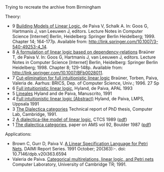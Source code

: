 Trying to recreate the archive from Birmingham

Theory:
   * 9 [Building Models of Linear Logic.]() de Paiva V, Schalk A. In: Goos G, Hartmanis J, van Leeuwen J, editors. Lecture Notes in Computer Science [Internet] Berlin, Heidelberg: Springer Berlin Heidelberg; 1999. Chapter 14; 164-177p. Available from: http://link.springer.com/10.1007/3-540-49253-4_14. 
   * 8 [A formulation of linear logic based on dependency-relations]() Braüner T, de Paiva V. In: Goos G, Hartmanis J, van Leeuwen J, editors. Lecture Notes in Computer Science [Internet] Berlin, Heidelberg: Springer Berlin Heidelberg; 1998.  Chapter 8; 129-148p. Available from: http://link.springer.com/10.1007/BFb0028011.
   * 7 [Cut-elimination for full intuitionistic linear logic](https://www.brics.dk/RS/96/10/BRICS-RS-96-10.pdf) Braüner, Torben, Paiva, Valeria de.  Aarhus: BRICS, Dep. of Computer Science, Univ.; 1996. 27 Sp
   * 6 [Full intuitionistic linear logic](https://github.com/vcvpaiva/DialecticaCategories/blob/master/OPLSS2025/FILLofficial.pdf), Hyland, de Paiva, APAL 1993
   * 5 [Lineales](https://philpapers.org/archive/HYLL.pdf) Hyland and de Paiva, Manuscrito, 1991
   * 4 [Full intuitionistic linear logic (Abstract)](https://github.com/vcvpaiva/DialecticaCategories/blob/master/MRC/dePaivaLMPS1991.pdf) Hyland, de Paiva, LMPS, Uppsala 1991
   * 3 [The Dialectica categories](https://www.cl.cam.ac.uk/techreports/UCAM-CL-TR-213.pdf) Technical report of PhD thesis, Computer Lab, Cambridge, 1991.
   * 2  [A dialectica-like model of linear logic](https://www.researchgate.net/publication/221233587_A_Dialectica-like_Model_of_Linear_Logic), CTCS 1989 ([pdf](https://github.com/vcvpaiva/DialecticaCategories/blob/master/MRC/A_Dialectica-like_Model_of_Linear_Logic.pdf)) 
   * 1 [The dialectica categories](https://www.ams.org/books/conm/092/),  paper on AMS vol 92, Boulder 1987 ([pdf](https://github.com/vcvpaiva/DialecticaCategories/blob/master/MRC/dial87-1.pdf))

Applications:

* Brown C, Gurr D, Paiva V. [A Linear Specification Language for Petri Nets](). DAIMI Report Series. 1991 October; 20(363):-. doi: 10.7146/dpb.v20i363.6594
* Valeria de Paiva. [Categorical multirelations, linear logic, and Petri nets]() Computer Laboratory, University of Cambridge TR; 1991.
